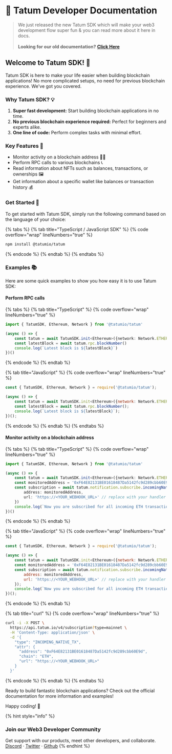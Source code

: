 # 🥳 Tatum Developer Documentation

> We just released the new Tatum SDK which will make your web3 development flow super fun & you can read more about it here in docs.\
> \
> **Looking for our old documentation?** [**Click Here**](https://docs-v3.tatum.io)

## Welcome to Tatum SDK! 🚀

Tatum SDK is here to make your life easier when building blockchain applications! No more complicated setups, no need for previous blockchain experience. We've got you covered.

### Why Tatum SDK? 💡

1. **Super fast development:** Start building blockchain applications in no time.
2. **No previous blockchain experience required:** Perfect for beginners and experts alike.
3. **One line of code:** Perform complex tasks with minimal effort.

### Key Features 🔑

* Monitor activity on a blockchain address 🕵️‍♂️
* Perform RPC calls to various blockchains 📞
* Read information about NFTs such as balances, transactions, or ownerships 🖼️
* Get information about a specific wallet like balances or transaction history 💰

### Get Started 🌟

To get started with Tatum SDK, simply run the following command based on the language of your choice:

{% tabs %}
{% tab title="TypeScript / JavaScript SDK" %}
{% code overflow="wrap" lineNumbers="true" %}
```bash
npm install @tatumio/tatum
```
{% endcode %}
{% endtab %}
{% endtabs %}

### Examples 📚

Here are some quick examples to show you how easy it is to use Tatum SDK:

#### Perform RPC calls

{% tabs %}
{% tab title="TypeScript" %}
{% code overflow="wrap" lineNumbers="true" %}
```typescript
import { TatumSDK, Ethereum, Network } from '@tatumio/tatum'

(async () => {
    const tatum = await TatumSDK.init<Ethereum>({network: Network.ETHEREUM})
    const latestBlock = await tatum.rpc.blockNumber()
    console.log(`Latest block is ${latestBlock}`)
})()
```
{% endcode %}
{% endtab %}

{% tab title="JavaScript" %}
{% code overflow="wrap" lineNumbers="true" %}
```javascript
const { TatumSDK, Ethereum, Network } = require('@tatumio/tatum');

(async () => {
    const tatum = await TatumSDK.init<Ethereum>({network: Network.ETHEREUM});
    const latestBlock = await tatum.rpc.blockNumber();
    console.log(`Latest block is ${latestBlock}`);
})();
```
{% endcode %}
{% endtab %}
{% endtabs %}

#### Monitor activity on a blockchain address

{% tabs %}
{% tab title="TypeScript" %}
{% code overflow="wrap" lineNumbers="true" %}
```typescript
import { TatumSDK, Ethereum, Network } from '@tatumio/tatum'

(async () => {
    const tatum = await TatumSDK.init<Ethereum>({network: Network.ETHEREUM})
    const monitoredAddress = '0xF64E82131BE01618487Da5142fc9d289cbb60E9d'
    const subscription = await tatum.notification.subscribe.incomingNativeTx({
        address: monitoredAddress,
        url: 'https://<YOUR_WEBHOOK_URL>' // replace with your handler URL
    })
    console.log(`Now you are subscribed for all incoming ETH transactions on ${monitoredAddress}`)
})()
```
{% endcode %}
{% endtab %}

{% tab title="JavaScript" %}
{% code overflow="wrap" lineNumbers="true" %}
```javascript
const { TatumSDK, Ethereum, Network } = require('@tatumio/tatum');

(async () => {
    const tatum = await TatumSDK.init<Ethereum>({network: Network.ETHEREUM});
    const monitoredAddress = '0xF64E82131BE01618487Da5142fc9d289cbb60E9d';
    const subscription = await tatum.notification.subscribe.incomingNativeTx({
        address: monitoredAddress,
        url: 'https://<YOUR_WEBHOOK_URL>' // replace with your handler URL
    });
    console.log(`Now you are subscribed for all incoming ETH transactions on ${monitoredAddress}`);
})();
```
{% endcode %}
{% endtab %}

{% tab title="curl" %}
{% code overflow="wrap" lineNumbers="true" %}
```bash
curl -i -X POST \
  https://api.tatum.io/v4/subscription?type=mainnet \
  -H 'Content-Type: application/json' \
  -d '{
    "type": "INCOMING_NATIVE_TX",
    "attr": {
      "address": "0xF64E82131BE01618487Da5142fc9d289cbb60E9d",
      "chain": "ETH",
      "url": "https://<YOUR_WEBHOOK_URL>"
    }
  }'
```
{% endcode %}
{% endtab %}
{% endtabs %}

Ready to build fantastic blockchain applications? Check out the official documentation for more information and examples!

Happy coding! 🎉

{% hint style="info" %}
### Join our Web3 Developer Community

Get support with our products, meet other developers, and collaborate.\
[Discord](https://discord.gg/tatum) · [Twitter](https://twitter.com/tatum\_io) · [Github](https://github.com/tatumio)
{% endhint %}
